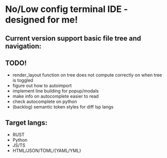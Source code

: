 # No/Low config terminal IDE - designed for me!

## Current version support basic file tree and navigation:
## TODO!
- render_layout function on tree does not compute correctly on when tree is toggled
- figure out how to autoimport
- implement line building for popup/modals
- make info on autocomplete easier to read
- check autocomplete on python
- (backlog) semantic token styles for diff lsp langs


## Target langs:
* RUST
* Python
* JS/TS
* HTML/JSON/TOML/{YAML/YML}